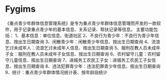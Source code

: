 # Fygims
 《重点青少年群体信息管理系统》是专为重点青少年群体信息管理而开发的一款软件，用于记录重点青少年的基本信息、关系记录、帮扶记录等信息。  主要功能包括：  1、基本信息：单位信息、街道社区  2、不良行为青少年：不良行为青少年信息、按出生日期查询  3、闲散青少年：闲散青少年信息、按出生日期查询  4、流浪乞讨未成年人：流浪乞讨未成年人信息、按出生日期查询  5、服刑在教人员未成年子女：服刑在教人员未成年子女信息、按出生日期查询  6、农村留守儿童：农村留守儿童信息、按出生日期查询  7、进城务工农民工子女：进城务工农民工子女信息、按出生日期查询  8、违法犯罪青少年：违法犯罪青少年信息、按出生日期查询  9、统计：重点青少年群体情况统计表、按年龄段统计
